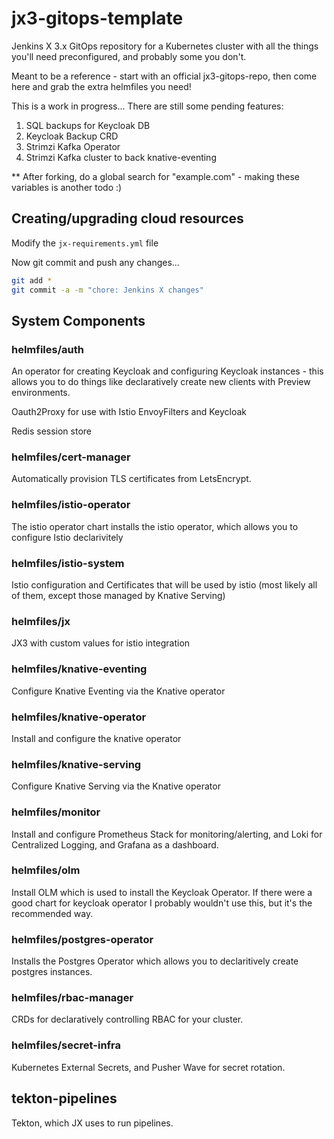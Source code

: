 # jx3-gitops-template

Jenkins X 3.x GitOps repository for a Kubernetes cluster with all the things you'll need preconfigured, and probably some you don't.

Meant to be a reference - start with an official jx3-gitops-repo, then come here and grab the extra helmfiles you need!

This is a work in progress... There are still some pending features:

1. SQL backups for Keycloak DB
1. Keycloak Backup CRD
1. Strimzi Kafka Operator
1. Strimzi Kafka cluster to back knative-eventing

** After forking, do a global search for "example.com" - making these variables is another todo :)

## Creating/upgrading cloud resources

Modify the `jx-requirements.yml` file

Now git commit and push any changes...

```bash 
git add *
git commit -a -m "chore: Jenkins X changes"
```

## System Components

### helmfiles/auth

An operator for creating Keycloak and configuring Keycloak instances - this allows you to do things like declaratively create new clients with Preview environments.

Oauth2Proxy for use with Istio EnvoyFilters and Keycloak

Redis session store

### helmfiles/cert-manager

Automatically provision TLS certificates from LetsEncrypt.

### helmfiles/istio-operator

The istio operator chart installs the istio operator, which allows you to configure Istio declarivitely

### helmfiles/istio-system

Istio configuration and Certificates that will be used by istio (most likely all of them, except those managed by Knative Serving)

### helmfiles/jx

JX3 with custom values for istio integration

### helmfiles/knative-eventing

Configure Knative Eventing via the Knative operator

### helmfiles/knative-operator

Install and configure the knative operator

### helmfiles/knative-serving

Configure Knative Serving via the Knative operator

### helmfiles/monitor

Install and configure Prometheus Stack for monitoring/alerting, and Loki for Centralized Logging, and Grafana as a dashboard.

### helmfiles/olm

Install OLM which is used to install the Keycloak Operator. If there were a good chart for keycloak operator I probably wouldn't use this, but it's the recommended way.

### helmfiles/postgres-operator

Installs the Postgres Operator which allows you to declaritively create postgres instances.

### helmfiles/rbac-manager

CRDs for declaratively controlling RBAC for your cluster.

### helmfiles/secret-infra

Kubernetes External Secrets, and Pusher Wave for secret rotation.

## tekton-pipelines

Tekton, which JX uses to run pipelines.
